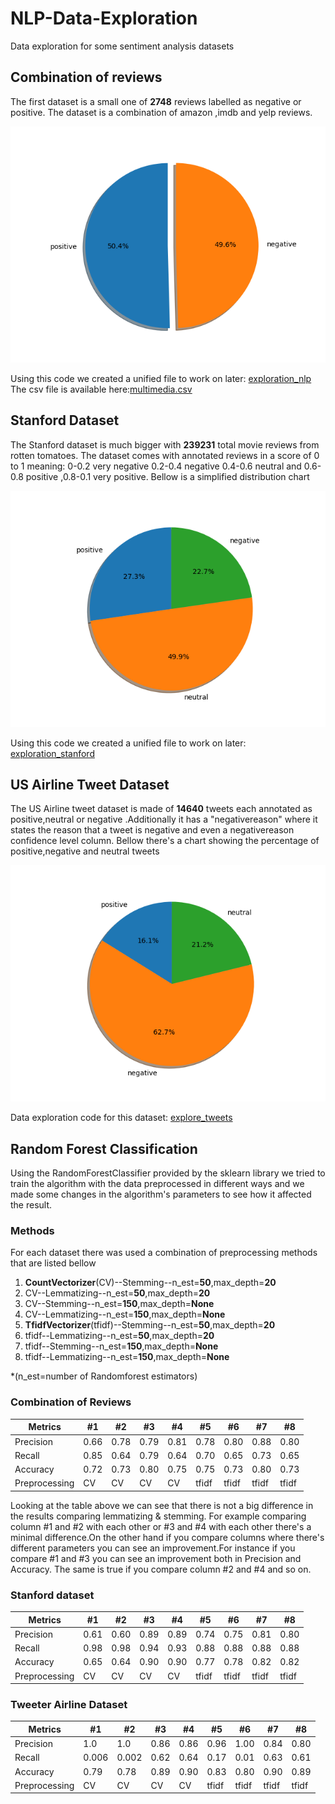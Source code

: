 # NLP-Data-Exploration

Data exploration for some sentiment analysis datasets

## Combination of reviews

The first dataset is a small one of **2748** reviews labelled as negative or positive.
The dataset is a combination of amazon ,imdb and yelp reviews.

![pie chart](/datasets/Combination/combination_pie_chart.png "Label distribution")

Using this code we created a unified file to work on later: [exploration_nlp](https://github.com/fabianhoegger/NLP-Data-Exploration/exploration_nlp.py)
The csv file is available here:[multimedia.csv](https://github.com/fabianhoegger/NLP-Data-Exploration/tree/main/datasets/Combination)

## Stanford Dataset

The Stanford dataset is much bigger with **239231** total movie reviews from rotten tomatoes.
The dataset comes with annotated reviews in a score of 0 to 1 meaning:
0-0.2 very negative  0.2-0.4 negative 0.4-0.6 neutral and 0.6-0.8 positive ,0.8-0.1 very positive.
Bellow is a simplified distribution chart

![pie chart 2](/datasets/stanfordSentimentTreebank/standford_pie_neutral.png "Label distribution")

Using this code we created a unified file to work on later: [exploration_stanford](https://github.com/fabianhoegger/NLP-Data-Exploration/exploration_stanford.py)

## US Airline Tweet Dataset

The US Airline tweet dataset is made of **14640** tweets each annotated as positive,neutral or negative .Additionally it has a "negativereason" where it states the reason that a tweet is negative and even a negativereason confidence level column.
Bellow there's a chart showing the percentage of positive,negative and neutral tweets

![tweet chart ](/datasets/USairline/pie_chart.png "Label distribution")

Data exploration code for this dataset: [explore_tweets](https://github.com/fabianhoegger/NLP-Data-Exploration/explore_tweets.py)


## Random Forest Classification

Using the RandomForestClassifier provided by the sklearn library we tried to train the algorithm with the data preprocessed in different ways and we made some changes in the algorithm's parameters to see how it affected the result.


### Methods

For each dataset there was used a combination of preprocessing methods that are listed bellow

1. __CountVectorizer__(CV)--Stemming--n_est=**50**,max_depth=**20**
2. CV--Lemmatizing--n_est=**50**,max_depth=**20**
3. CV--Stemming--n_est=**150**,max_depth=__None__
4. CV--Lemmatizing--n_est=**150**,max_depth=__None__
5. __TfidfVectorizer__(tfidf)--Stemming--n_est=**50**,max_depth=**20**
6. tfidf--Lemmatizing--n_est=**50**,max_depth=**20**
7. tfidf--Stemming--n_est=**150**,max_depth=__None__
8. tfidf--Lemmatizing--n_est=**150**,max_depth=__None__

*(n_est=number of Randomforest estimators)
### Combination of Reviews

Metrics   | #1   | #2   | #3   | #4   | #5   | #6   | #7   | #8   |
--------- | --   | --   | --   | --   | --   | --   | --   | --   |
Precision | 0.66 | 0.78 | 0.79 | 0.81 | 0.78 | 0.80 | 0.88 | 0.80 |
Recall    | 0.85 | 0.64 | 0.79 | 0.64 | 0.70 | 0.65 | 0.73 | 0.65 |
Accuracy  | 0.72 | 0.73 | 0.80 | 0.75 | 0.75 | 0.73 | 0.80 | 0.73 |
Preprocessing| CV |CV |CV |CV | tfidf| tfidf| tfidf| tfidf|

Looking at the table above we can see that there is not a big difference in the results comparing
lemmatizing & stemming. For example comparing column #1 and #2 with each other or #3 and #4 with each other
there's a minimal difference.On the other hand if you compare columns where there's different parameters you can see an improvement.For instance if you compare #1 and #3 you can see an improvement both in Precision and Accuracy.
The same is true if you compare column #2 and #4  and so on.
### Stanford dataset


Metrics   | #1   | #2   | #3   | #4   | #5   | #6   | #7   | #8   |
--------- | --   | --   | --   | --   | --   | --   | --   | --   |
Precision | 0.61 | 0.60 | 0.89 | 0.89 | 0.74 | 0.75 | 0.81 | 0.80 |
Recall    | 0.98 | 0.98 | 0.94 | 0.93 | 0.88 | 0.88 | 0.88 | 0.88 |
Accuracy  | 0.65 | 0.64 | 0.90 | 0.90 | 0.77 | 0.78 | 0.82 | 0.82 |
Preprocessing| CV |CV |CV |CV | tfidf| tfidf| tfidf| tfidf|

### Tweeter Airline Dataset


Metrics   | #1   | #2   | #3   | #4   | #5   | #6   | #7   | #8   |
--------- | --   | --   | --   | --   | --   | --   | --   | --   |
Precision | 1.0  | 1.0  | 0.86 | 0.86 | 0.96 | 1.00 | 0.84 | 0.80 |
Recall    |0.006 |0.002 | 0.62 | 0.64 | 0.17 | 0.01 | 0.63 | 0.61 |
Accuracy  |0.79  |0.78  | 0.89 | 0.90 | 0.83 | 0.80 | 0.90 | 0.89 |
Preprocessing| CV |CV |CV |CV | tfidf| tfidf| tfidf| tfidf|
